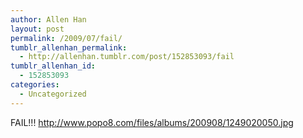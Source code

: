 ```yaml
---
author: Allen Han
layout: post
permalink: /2009/07/fail/
tumblr_allenhan_permalink:
  - http://allenhan.tumblr.com/post/152853093/fail
tumblr_allenhan_id:
  - 152853093
categories:
  - Uncategorized
---
```

FAIL!!! <http://www.popo8.com/files/albums/200908/1249020050.jpg>
